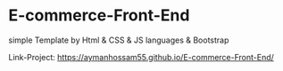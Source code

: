 # E-commerce-Front-End
simple Template by Html &amp; CSS &amp; JS languages &amp; Bootstrap

Link-Project: https://aymanhossam55.github.io/E-commerce-Front-End/ 
